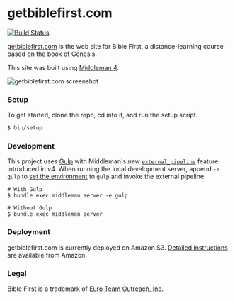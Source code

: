 # getbiblefirst.com

[![Build Status](https://travis-ci.org/joshukraine/getbiblefirst.com.svg?branch=master)](https://travis-ci.org/joshukraine/getbiblefirst.com)

[getbiblefirst.com](http://getbiblefirst.com/) is the web site for Bible First, a distance-learning course based on the book of Genesis.

This site was built using [Middleman 4](https://middlemanapp.com/).

![getbiblefirst.com screenshot](http://d3lyzr3q25n7t0.cloudfront.net/getbiblefirst-com-screenshot.jpg)

### Setup

To get started, clone the repo, cd into it, and run the setup script.

```sh
$ bin/setup
```

### Development

This project uses [Gulp](http://gulpjs.com/) with Middleman's new [`external_pipeline`](https://middlemanapp.com/advanced/external-pipeline/) feature introduced in v4. When running the local development server, append `-e gulp` to [set the environment](https://middlemanapp.com/basics/upgrade-v4/#environments-and-changes-to-configure-blocks) to `gulp` and invoke the external pipeline.

    # With Gulp
    $ bundle exec middleman server -e gulp
    
    # Without Gulp
    $ bundle exec middleman server

### Deployment

getbiblefirst.com is currently deployed on Amazon S3. [Detailed instructions](http://docs.aws.amazon.com/gettingstarted/latest/swh/website-hosting-intro.html) are available from Amazon.

### Legal

Bible First is a trademark of [Euro Team Outreach, Inc.](http://www.euroteamoutreach.org/)
